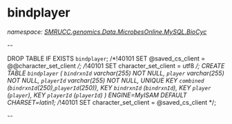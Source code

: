 ﻿# bindplayer
_namespace: [SMRUCC.genomics.Data.MicrobesOnline.MySQL.BioCyc](./index.md)_

--
 
 DROP TABLE IF EXISTS `bindplayer`;
 /*!40101 SET @saved_cs_client = @@character_set_client */;
 /*!40101 SET character_set_client = utf8 */;
 CREATE TABLE `bindplayer` (
 `bindrxnId` varchar(255) NOT NULL,
 `player` varchar(255) NOT NULL,
 `playerId` varchar(255) NOT NULL,
 UNIQUE KEY `combined` (`bindrxnId`(250),`playerId`(250)),
 KEY `bindrxnId` (`bindrxnId`),
 KEY `player` (`player`),
 KEY `playerId` (`playerId`)
 ) ENGINE=MyISAM DEFAULT CHARSET=latin1;
 /*!40101 SET character_set_client = @saved_cs_client */;
 
 --




